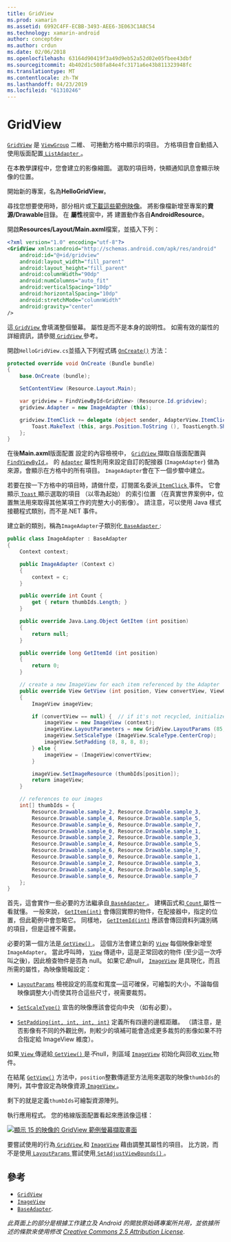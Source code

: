 ```yaml
---
title: GridView
ms.prod: xamarin
ms.assetid: 6992C4FF-ECBB-3493-AEE6-3E063C1A8C54
ms.technology: xamarin-android
author: conceptdev
ms.author: crdun
ms.date: 02/06/2018
ms.openlocfilehash: 63164d90419f3a49d9eb52a52d02e05fbee43dbf
ms.sourcegitcommit: 4b402d1c508fa84e4fc3171a6e43b811323948fc
ms.translationtype: MT
ms.contentlocale: zh-TW
ms.lasthandoff: 04/23/2019
ms.locfileid: "61310246"
---
```

# <a name="gridview"></a>GridView

[`GridView`](https://developer.xamarin.com/api/type/Android.Widget.GridView/) 是 [`ViewGroup`](https://developer.xamarin.com/api/type/Android.Views.ViewGroup/)
二維、 可捲動方格中顯示的項目。 方格項目會自動插入使用版面配置[ `ListAdapter` ](https://developer.xamarin.com/api/property/Android.App.ListActivity.ListAdapter/)。

在本教學課程中，您會建立的影像縮圖。 選取的項目時，快顯通知訊息會顯示映像的位置。

開始新的專案，名為**HelloGridView**。

尋找您想要使用時，部分相片或[下載這些範例映像](https://developer.android.com/shareables/sample_images.zip)。 將影像檔新增至專案的**資源/Drawable**目錄。 在 **屬性**視窗中，將 建置動作各自**AndroidResource**。

開啟**Resources/Layout/Main.axml**檔案，並插入下列：

```xml
<?xml version="1.0" encoding="utf-8"?>
<GridView xmlns:android="http://schemas.android.com/apk/res/android"
    android:id="@+id/gridview"
    android:layout_width="fill_parent"
    android:layout_height="fill_parent"
    android:columnWidth="90dp"
    android:numColumns="auto_fit"
    android:verticalSpacing="10dp"
    android:horizontalSpacing="10dp"
    android:stretchMode="columnWidth"
    android:gravity="center"
/>
```

這[ `GridView` ](https://developer.xamarin.com/api/type/Android.Widget.GridView/)會填滿整個螢幕。 屬性是而不是本身的說明性。 如需有效的屬性的詳細資訊，請參閱[ `GridView` ](https://developer.xamarin.com/api/type/Android.Widget.GridView/)參考。

開啟`HelloGridView.cs`並插入下列程式碼 [`OnCreate()`](https://developer.xamarin.com/api/member/Android.App.Activity.OnCreate/p/Android.OS.Bundle/)
方法：

```csharp
protected override void OnCreate (Bundle bundle)
{
    base.OnCreate (bundle);

    SetContentView (Resource.Layout.Main);

    var gridview = FindViewById<GridView> (Resource.Id.gridview);
    gridview.Adapter = new ImageAdapter (this);

    gridview.ItemClick += delegate (object sender, AdapterView.ItemClickEventArgs args) {
        Toast.MakeText (this, args.Position.ToString (), ToastLength.Short).Show ();
    };
}
```

在後**Main.axml**版面配置 設定的內容檢視中， [ `GridView` ](https://developer.xamarin.com/api/type/Android.Widget.GridView/)擷取自版面配置與[ `FindViewById` ](https://developer.xamarin.com/api/member/Android.App.Activity.FindViewById/)。 的 [`Adapter`](https://developer.xamarin.com/api/property/Android.Widget.AdapterView.RawAdapter/)
屬性則用來設定自訂的配接器 (`ImageAdapter`) 做為來源，會顯示在方格中的所有項目。 `ImageAdapter`會在下一個步驟中建立。

若要在按一下方格中的項目時，請做什麼，訂閱匿名委派[ `ItemClick` ](https://developer.xamarin.com/api/event/Android.Widget.AdapterView.ItemClick/)事件。
它會顯示[ `Toast` ](https://developer.xamarin.com/api/type/Android.Widget.Toast/)顯示選取的項目 （以零為起始） 的索引位置 （在真實世界案例中，位置無法用來取得其他某項工作的完整大小的影像）。 請注意，可以使用 Java 樣式接聽程式類別，而不是.NET 事件。

建立新的類別，稱為`ImageAdapter`子類別化[ `BaseAdapter` ](https://developer.xamarin.com/api/type/Android.Widget.BaseAdapter/):

```csharp
public class ImageAdapter : BaseAdapter
{
    Context context;

    public ImageAdapter (Context c)
    {
        context = c;
    }

    public override int Count {
        get { return thumbIds.Length; }
    }

    public override Java.Lang.Object GetItem (int position)
    {
        return null;
    }

    public override long GetItemId (int position)
    {
        return 0;
    }

    // create a new ImageView for each item referenced by the Adapter
    public override View GetView (int position, View convertView, ViewGroup parent)
    {
        ImageView imageView;

        if (convertView == null) {  // if it's not recycled, initialize some attributes
            imageView = new ImageView (context);
            imageView.LayoutParameters = new GridView.LayoutParams (85, 85);
            imageView.SetScaleType (ImageView.ScaleType.CenterCrop);
            imageView.SetPadding (8, 8, 8, 8);
        } else {
            imageView = (ImageView)convertView;
        }

        imageView.SetImageResource (thumbIds[position]);
        return imageView;
    }

    // references to our images
    int[] thumbIds = {
        Resource.Drawable.sample_2, Resource.Drawable.sample_3,
        Resource.Drawable.sample_4, Resource.Drawable.sample_5,
        Resource.Drawable.sample_6, Resource.Drawable.sample_7,
        Resource.Drawable.sample_0, Resource.Drawable.sample_1,
        Resource.Drawable.sample_2, Resource.Drawable.sample_3,
        Resource.Drawable.sample_4, Resource.Drawable.sample_5,
        Resource.Drawable.sample_6, Resource.Drawable.sample_7,
        Resource.Drawable.sample_0, Resource.Drawable.sample_1,
        Resource.Drawable.sample_2, Resource.Drawable.sample_3,
        Resource.Drawable.sample_4, Resource.Drawable.sample_5,
        Resource.Drawable.sample_6, Resource.Drawable.sample_7
    };
}
```

首先，這會實作一些必要的方法繼承自[ `BaseAdapter` ](https://developer.xamarin.com/api/type/Android.Widget.BaseAdapter/)。 建構函式和[ `Count` ](https://developer.xamarin.com/api/property/Android.Widget.BaseAdapter.Count/)屬性一看就懂。 一般來說， [`GetItem(int)`](https://developer.xamarin.com/api/member/Android.Widget.BaseAdapter.GetItem/)
會傳回實際的物件，在配接器中，指定的位置，但此範例中會忽略它。 同樣地， [`GetItemId(int)`](https://developer.xamarin.com/api/member/Android.Widget.BaseAdapter.GetItemId/)
應該會傳回資料列識別碼的項目，但是這裡不需要。

必要的第一個方法是[ `GetView()` ](https://developer.xamarin.com/api/member/Android.Widget.BaseAdapter.GetView/)。
這個方法會建立新的 [`View`](https://developer.xamarin.com/api/type/Android.Views.View/)
每個映像新增至`ImageAdapter`。 當此呼叫時， [`View`](https://developer.xamarin.com/api/type/Android.Views.View/)
傳遞中，這是正常回收的物件 (至少這一次呼叫之後)，因此檢查物件是否為 null。 如果它*是*null， [`ImageView`](https://developer.xamarin.com/api/type/Android.Widget.ImageView/)
是具現化，而且所需的屬性，為映像簡報設定：

- [`LayoutParams`](https://developer.xamarin.com/api/property/Android.Views.View.LayoutParameters/) 檢視設定的高度和寬度&mdash;這可確保，可繪製的大小，不論每個映像調整大小而使其符合這些尺寸，視需要裁剪。

- [`SetScaleType()`](https://developer.xamarin.com/api/member/Android.Widget.ImageView.SetScaleType/) 宣告的映像應該會從向中央 （如有必要）。

- [`SetPadding(int, int, int, int)`](https://developer.xamarin.com/api/member/Android.Views.View.SetPadding/) 定義所有四邊的邊框距離。 （請注意，是否影像有不同的外觀比例，則較少的填補可能會造成更多裁剪的影像如果不符合指定給 ImageView 維度）。

如果[ `View` ](https://developer.xamarin.com/api/type/Android.Views.View/)傳遞給[ `GetView()` ](https://developer.xamarin.com/api/member/Android.Widget.BaseAdapter.GetView/)是*不*null，則區域 [`ImageView`](https://developer.xamarin.com/api/type/Android.Widget.ImageView/)
初始化與回收[ `View` ](https://developer.xamarin.com/api/type/Android.Views.View/)物件。

在結尾 [`GetView()`](https://developer.xamarin.com/api/member/Android.Widget.BaseAdapter.GetView/)
方法中，`position`整數傳遞至方法用來選取的映像`thumbIds`的陣列，其中會設定為映像資源[ `ImageView` ](https://developer.xamarin.com/api/type/Android.Widget.ImageView/)。

剩下的就是定義`thumbIds`可繪製資源陣列。

執行應用程式。 您的格線版面配置看起來應該像這樣：

[![顯示 15 的映像的 GridView 範例螢幕擷取畫面](grid-view-images/helloviews4.png)](grid-view-images/helloviews4.png#lightbox)

要嘗試使用的行為[ `GridView` ](https://developer.xamarin.com/api/type/Android.Widget.GridView/)和 [`ImageView`](https://developer.xamarin.com/api/type/Android.Widget.ImageView/)
藉由調整其屬性的項目。 比方說，而不是使用[ `LayoutParams` ](https://developer.xamarin.com/api/property/Android.Views.View.LayoutParameters/)嘗試使用[ `SetAdjustViewBounds()` ](https://developer.xamarin.com/api/member/Android.Widget.ImageView.SetAdjustViewBounds/)。


## <a name="references"></a>參考

-   [`GridView`](https://developer.xamarin.com/api/type/Android.Widget.GridView/) 
-   [`ImageView`](https://developer.xamarin.com/api/type/Android.Widget.ImageView/)
-   [`BaseAdapter`](https://developer.xamarin.com/api/type/Android.Widget.BaseAdapter/).

*此頁面上的部分是根據工作建立及 Android 的開放原始碼專案所共用，並依據所述的條款來使用修改*
[*Creative Commons 2.5 Attribution License*](http://creativecommons.org/licenses/by/2.5/).
